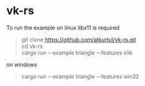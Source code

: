 # vk-rs

To run the example on linux libx11 is required

>git clone https://github.com/atkurtul/vk-rs.git \
>cd vk-rs\
>cargo run --example triangle --features xlib

on windows

>cargo run --example triangle --features win32

